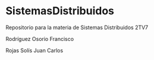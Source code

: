 # SistemasDistribuidos
Repositorio para la materia de Sistemas Distribuidos 2TV7

Rodríguez Osorio Francisco

Rojas Solís Juan Carlos 

